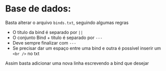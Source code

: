 # Base de dados:

Basta alterar o arquivo `binds.txt`, seguindo algumas regras

- O titulo da bind é separado por `||`
- O conjunto Bind + titulo é separado por `---`
- Deve sempre finalizar com `---`
- Se precisar dar um espaço entre uma bind e outra é possível inserir um `<br />` no txt

Assim basta adicionar uma nova linha escrevendo a bind que desejar
